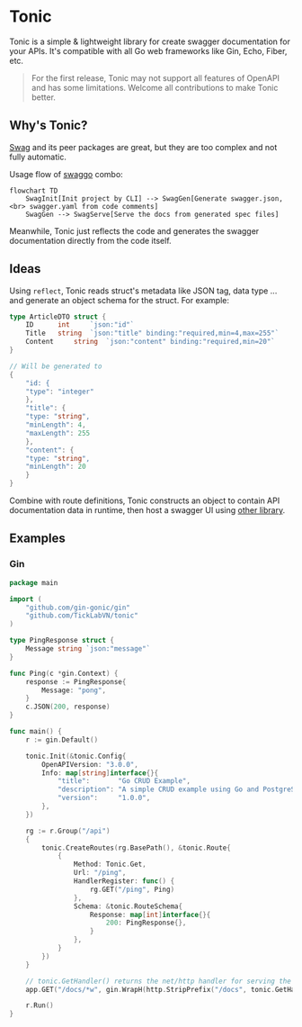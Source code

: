 # Tonic

Tonic is a simple & lightweight library for create swagger documentation for your APIs. It's compatible with all Go web frameworks like Gin, Echo, Fiber, etc.

> For the first release, Tonic may not support all features of OpenAPI and has some limitations. Welcome all contributions to make Tonic better.

## Why's Tonic?

[Swag](https://github.com/swaggo/swag) and its peer packages are great, but they are too complex and not fully automatic.

Usage flow of [swaggo](https://github.com/swaggo) combo:

```mermaid
flowchart TD
    SwagInit[Init project by CLI] --> SwagGen[Generate swagger.json, <br> swagger.yaml from code comments]
    SwagGen --> SwagServe[Serve the docs from generated spec files]
```

Meanwhile, Tonic just reflects the code and generates the swagger documentation directly from the code itself.

## Ideas

Using `reflect`, Tonic reads struct's metadata like JSON tag, data type ... and generate an object schema for the struct. For example:

```go
type ArticleDTO struct {
    ID 		int 	`json:"id"`
    Title 	string	`json:"title" binding:"required,min=4,max=255"`
    Content 	string	`json:"content" binding:"required,min=20"`
}

// Will be generated to
{
    "id: {
	"type": "integer"
    },
    "title": {
	"type: "string",
	"minLength": 4,
	"maxLength": 255
    },
    "content": {
	"type: "string",
	"minLength": 20
    }
}
```

Combine with route definitions, Tonic constructs an object to contain API documentation data in runtime, then host a swagger UI using [other library](github.com/flowchartsman/swaggerui).

## Examples

### Gin

```go
package main

import (
    "github.com/gin-gonic/gin"
    "github.com/TickLabVN/tonic"
)

type PingResponse struct {
    Message string `json:"message"`
}

func Ping(c *gin.Context) {
    response := PingResponse{
        Message: "pong",
    }
    c.JSON(200, response)
}

func main() {
    r := gin.Default()

    tonic.Init(&tonic.Config{
		OpenAPIVersion: "3.0.0",
		Info: map[string]interface{}{
			"title":       "Go CRUD Example",
			"description": "A simple CRUD example using Go and PostgreSQL",
			"version":     "1.0.0",
		},
	})

    rg := r.Group("/api")
    {
        tonic.CreateRoutes(rg.BasePath(), &tonic.Route{
            {
                Method: Tonic.Get,
                Url: "/ping",
                HandlerRegister: func() {
                    rg.GET("/ping", Ping)
                },
                Schema: &tonic.RouteSchema{
                    Response: map[int]interface{}{
                        200: PingResponse{},
                    }
                },
            }
        })
    }

    // tonic.GetHandler() returns the net/http handler for serving the swagger documentation
    app.GET("/docs/*w", gin.WrapH(http.StripPrefix("/docs", tonic.GetHandler())))

    r.Run()
}
```
